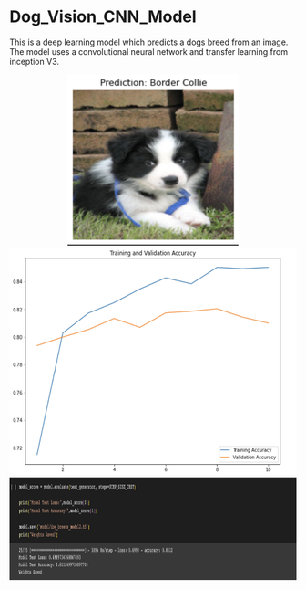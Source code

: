# Dog_Vision_CNN_Model
This is a deep learning model which predicts a dogs breed from an image. The model uses a convolutional neural network and transfer learning from inception V3.

<p align="center">
  <img width="300" height="300" src="https://github.com/lifeofbaka/Dog_Vision_CNN_Model/blob/main/Border%20Collie%20Test.png?raw=true">
  <br>
  <img width="600" height="400" src="https://github.com/lifeofbaka/Dog_Vision_CNN_Model/blob/main/Training%20vs%20Validation.png?raw=true">
  <br>
  <img width="700" height="180" src="https://github.com/lifeofbaka/Dog_Vision_CNN_Model/blob/main/Test%20Accuracy.png?raw=true">
  

</p>

